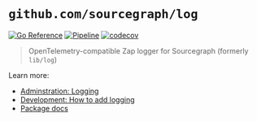 # `github.com/sourcegraph/log`

[![Go Reference](https://pkg.go.dev/badge/github.com/sourcegraph/log.svg)](https://pkg.go.dev/github.com/sourcegraph/log) [![Pipeline](https://github.com/sourcegraph/log/actions/workflows/pipeline.yml/badge.svg)](https://github.com/sourcegraph/log/actions/workflows/pipeline.yml) [![codecov](https://codecov.io/gh/sourcegraph/log/branch/main/graph/badge.svg?token=LJ4QHFAJEJ)](https://codecov.io/gh/sourcegraph/log)

> OpenTelemetry-compatible Zap logger for Sourcegraph (formerly `lib/log`)

Learn more:

- [Adminstration: Logging](https://docs.sourcegraph.com/admin/observability/logs)
- [Development: How to add logging](https://docs.sourcegraph.com/dev/how-to/add_logging)
- [Package docs](https://pkg.go.dev/github.com/sourcegraph/log)
